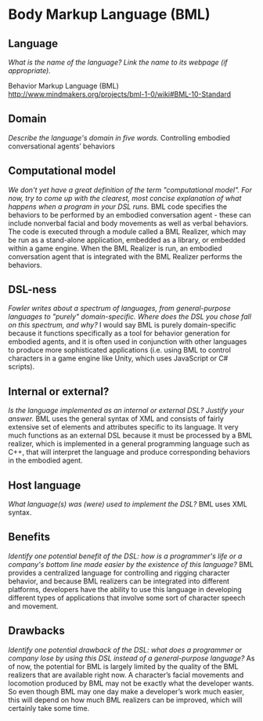 # Body Markup Language (BML)

## Language
_What is the name of the language? Link the name to its webpage 
(if appropriate)._

Behavior Markup Language (BML) 
http://www.mindmakers.org/projects/bml-1-0/wiki#BML-10-Standard

## Domain
_Describe the language's domain in five words._
Controlling embodied conversational agents’ behaviors

## Computational model
_We don't yet have a great definition of the term "computational model". 
For now, try to come up with the clearest, most concise explanation of 
what happens when a program in your DSL runs._
BML code specifies the behaviors to be performed by an embodied conversation 
agent - these can include nonverbal facial and body movements as well as 
verbal behaviors. The code is executed through a module called a BML Realizer, 
which may be run as a stand-alone application, embedded as a library, or 
embedded within a game engine. When the BML Realizer is run, an embodied 
conversation agent that is integrated with the BML Realizer performs the 
behaviors. 

## DSL-ness
_Fowler writes about a spectrum of languages, from general-purpose languages to 
"purely" domain-specific. Where does the DSL you chose fall on this spectrum, 
and why?_ 
I would say BML is purely domain-specific because it functions specifically 
as a tool for behavior generation for embodied agents, and it is often used 
in conjunction with other languages to produce more sophisticated applications 
(i.e. using BML to control characters in a game engine like Unity, which uses 
JavaScript or C# scripts).


## Internal or external?
_Is the language implemented as an internal or external DSL? 
Justify your answer._
BML uses the general syntax of XML and consists of fairly extensive set of 
elements and attributes specific to its language. It very much functions as 
an external DSL because it must be processed by a BML realizer, which is 
implemented in a general programming language such as C++, that will 
interpret the language and produce corresponding behaviors in the embodied 
agent.

## Host language
_What language(s) was (were) used to implement the DSL?_
BML uses XML syntax.

## Benefits
_Identify one potential benefit of the DSL: how is a programmer's life or a 
company's bottom line made easier by the existence of this language?_
BML provides a centralized language for controlling and rigging character 
behavior, and because BML realizers can be integrated into different 
platforms, developers have the ability to use this language in developing 
different types of applications that involve some sort of character speech 
and movement. 

## Drawbacks
_Identify one potential drawback of the DSL: what does a programmer or company 
lose by using this DSL instead of a general-purpose language?_
As of now, the potential for BML is largely limited by the quality of the BML 
realizers that are available right now. A character’s facial movements and 
locomotion produced by BML may not be exactly what the developer wants. So 
even though BML may one day make a developer’s work much easier, this will 
depend on how much BML realizers can be improved, which will certainly take 
some time. 
